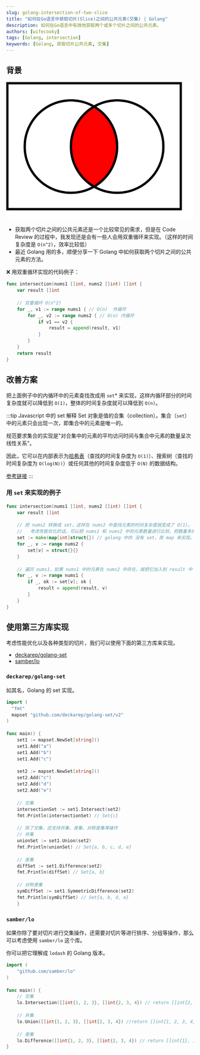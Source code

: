```yaml
---
slug: golang-intersection-of-two-slice
title: "如何在Go语言中获取切片(Slice)之间的公共元素(交集) | Golang"
description: 如何在Go语言中有效地获取两个或多个切片之间的公共元素。
authors: [wifecooky]
tags: [Golang, intersection]
keywords: [Golang, 获取切片公共元素, 交集]
---
```


## 背景

![img](intersection.svg)

- 获取两个切片之间的公共元素还是一个比较常见的需求，但是在 Code Review 的过程中，我发现还是会有一些人会用双重循环来实现。（这样的时间复杂度是 `O(n^2)`，效率比较低）
- 最近 Golang 用的多，顺便分享一下 Golang 中如何获取两个切片之间的公共元素的方法。

❌ 用双重循环实现的代码例子：

```go
func intersection(nums1 []int, nums2 []int) []int {
    var result []int

    // 双重循环 O(n^2)
    for _, v1 := range nums1 { // O(n)  外循环
        for _, v2 := range nums2 { // O(n) 内循环
            if v1 == v2 {
                result = append(result, v1)
            }
        }
    }
    return result
}
```

## 改善方案

把上面例子中的内循环中的元素查找改成用 `set`\* 来实现，这样内循环部分的时间复杂度就可以降低到 `O(1)`，整体的时间复杂度就可以降低到 `O(n)`。

:::tip Javascript 中的 set 解释
Set 对象是值的合集（collection）。集合（`set`）中的元素只会出现一次，即集合中的元素是唯一的。

规范要求集合的实现是"对合集中的元素的平均访问时间与集合中元素的数量呈次线性关系"。

因此，它可以在内部表示为[哈希表](https://en.wikipedia.org/wiki/Hash_table)（查找的时间复杂度为 `O(1)`）、搜索树（查找的时间复杂度为 `O(log(N))`）或任何其他的时间复杂度低于 `O(N)` 的数据结构。

[参考链接](https://developer.mozilla.org/ja/docs/Web/JavaScript/Reference/Global_Objects/Set)
:::

### 用 `set` 来实现的例子

```go {12} showLineNumbers
func intersection(nums1 []int, nums2 []int) []int {
    var result []int

    // 把 nums2 转换成 set，这样在 nums2 中查找元素的时间复杂度就变成了 O(1)。
    //   考虑性能优化的话，可以把 nums1 和 nums2 中的元素数量进行比较，把数量多的那个切片转换成 set。
    set := make(map[int]struct{}) // golang 中的 没有 set，用 map 来实现。struct{} 是一个空结构体，用来节省内存。
    for _, v := range nums2 {
        set[v] = struct{}{}
    }

    // 遍历 nums1，如果 nums1 中的元素在 nums2 中存在，就把它加入到 result 中
    for _, v := range nums1 {
        if _, ok := set[v]; ok {
            result = append(result, v)
        }
    }
}
```

## 使用第三方库实现

考虑性能优化以及各种类型的切片，我们可以使用下面的第三方库来实现。

- [deckarep/golang-set](https://github.com/deckarep/golang-set)
- [samber/lo](https://github.com/samber/lo)

### `deckarep/golang-set`

如其名，Golang 的 set 实现。

```go
import (
  "fmt"
  mapset "github.com/deckarep/golang-set/v2"
)

func main() {
    set1 := mapset.NewSet[string]()
    set1.Add("a")
    set1.Add("b")
    set1.Add("c")

    set2 := mapset.NewSet[string]()
    set2.Add("c")
    set2.Add("d")
    set2.Add("e")

    // 交集
    intersectionSet := set1.Intersect(set2)
    fmt.Println(intersectionSet) // Set{c}

    // 除了交集，还支持并集、差集、对称差集等操作
    // 并集
    unionSet := set1.Union(set2)
    fmt.Println(unionSet) // Set{a, b, c, d, e}

    // 差集
    diffSet := set1.Difference(set2)
    fmt.Println(diffSet) // Set{a, b}

    // 对称差集
    symDiffSet := set1.SymmetricDifference(set2)
    fmt.Println(symDiffSet) // Set{a, b, d, e}
    }
```

### `samber/lo`

如果你除了要对切片进行交集操作，还需要对切片等进行排序、分组等操作，那么可以考虑使用 `samber/lo` 这个库。

你可以把它理解成 `lodash` 的 Golang 版本。

```go
import (
    "github.com/samber/lo"
)

func main() {
    // 交集
    lo.Intersection([]int{1, 2, 3}, []int{2, 3, 4}) // return []int{2, 3}

    // 并集
    lo.Union([]int{1, 2, 3}, []int{2, 3, 4}) //return []int{1, 2, 3, 4}

    // 差集
    lo.Difference([]int{1, 2, 3}, []int{2, 3, 4}) // return []int{1}, []int{4}
}
```
